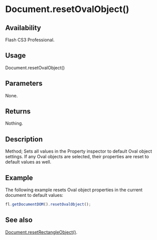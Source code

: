 # Document.resetOvalObject()

## Availability

Flash CS3 Professional.

## Usage

Document.resetOvalObject()

## Parameters

None.

## Returns

Nothing.

## Description

Method; Sets all values in the Property inspector to default Oval object settings. If any Oval objects are selected, their properties are reset to default values as well.

## Example

The following example resets Oval object properties in the current document to default values:

```javascript
fl.getDocumentDOM().resetOvalObject();
```

## See also

[Document.resetRectangleObject()](../Document_object/Document320.md).
